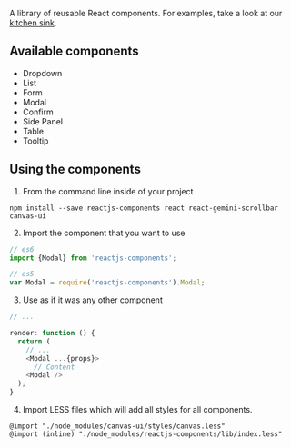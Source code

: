 
A library of reusable React components. For examples, take a look at our
[kitchen sink](http://mesosphere.github.io/reactjs-components/).

## Available components
* Dropdown
* List
* Form
* Modal
* Confirm
* Side Panel
* Table
* Tooltip

## Using the components


1. From the command line inside of your project

  ```
  npm install --save reactjs-components react react-gemini-scrollbar canvas-ui
  ```

2. Import the component that you want to use

  ```js
  // es6
  import {Modal} from 'reactjs-components';

  // es5
  var Modal = require('reactjs-components').Modal;
  ```

3. Use as if it was any other component

  ```js
  // ...

  render: function () {
    return (
      // ...
      <Modal ...{props}>
        // Content
      <Modal />
    );
  }
  ```

4. Import LESS files which will add all styles for all components.

  ```less
  @import "./node_modules/canvas-ui/styles/canvas.less"
  @import (inline) "./node_modules/reactjs-components/lib/index.less"
  ```

